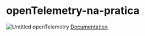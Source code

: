 # openTelemetry-na-pratica

![Untitled](https://user-images.githubusercontent.com/50251304/204940562-c85df2d0-a557-4872-bbf6-1634a52879d5.png)
openTelemetry [Documentation](https://hilarious-shampoo-557.notion.site/OpenTelemetry-07f8c4932cce41ae89a55f111b4feb31)


